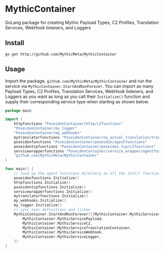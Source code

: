 # MythicContainer
GoLang package for creating Mythic Payload Types, C2 Profiles, Translation Services, WebHook listeners, and Loggers

## Install
```shell
go get http://github.com/MythicMeta/MythicContainer
```

## Usage

Import the package, `github.com/MythicMeta/MythicContainer` and run the service via `MythicContainer.StartAndRunForever`. 
You can import as many Payload Types, C2 Profiles, Translation Services, WebHook listeners, and Loggers as you want as long as you call their `Initialize()` function and supply their corresponding service type when starting as shown below.
```go
package main

import (
	httpfunctions "PoseidonContainer/http/c2functions"
	"PoseidonContainer/my_logger"
	"PoseidonContainer/my_webhooks"
	mytranslatorfunctions "PoseidonContainer/no_actual_translation/translationfunctions"
	poseidonfunctions "PoseidonContainer/poseidon/agentfunctions"
	poseidontcpfunctions "PoseidonContainer/poseidon_tcp/c2functions"
	servicewrapperfunctions "PoseidonContainer/service_wrapper/agentfunctions"
	"github.com/MythicMeta/MythicContainer"
)

func main() {
	// load up the agent functions directory so all the init() functions execute
	poseidonfunctions.Initialize()
	httpfunctions.Initialize()
	poseidontcpfunctions.Initialize()
	servicewrapperfunctions.Initialize()
	mytranslatorfunctions.Initialize()
	my_webhooks.Initialize()
	my_logger.Initialize()
	// sync over definitions and listen
	MythicContainer.StartAndRunForever([]MythicContainer.MythicServices{
		MythicContainer.MythicServicePayload,
		MythicContainer.MythicServiceC2,
		MythicContainer.MythicServiceTranslationContainer,
		MythicContainer.MythicServiceWebhook,
		MythicContainer.MythicServiceLogger,
	})
}
```